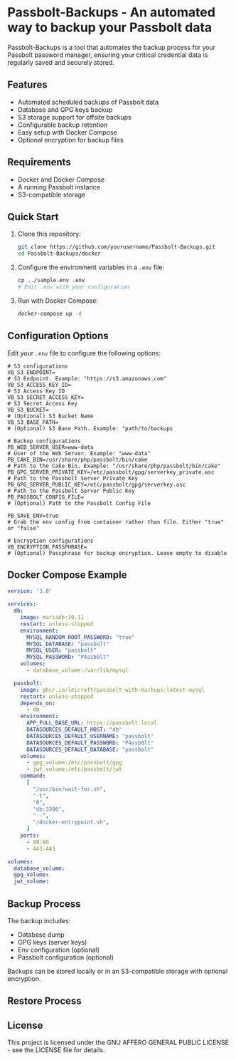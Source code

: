 # Passbolt-Backups - An automated way to backup your Passbolt data

Passbolt-Backups is a tool that automates the backup process for your Passbolt password manager, ensuring your critical credential data is regularly saved and securely stored.

## Features

- Automated scheduled backups of Passbolt data
- Database and GPG keys backup
- S3 storage support for offsite backups
- Configurable backup retention
- Easy setup with Docker Compose
- Optional encryption for backup files

## Requirements

- Docker and Docker Compose
- A running Passbolt instance
- S3-compatible storage

## Quick Start

1. Clone this repository:
    ```bash
    git clone https://github.com/yourusername/Passbolt-Backups.git
    cd Passbolt-Backups/docker
    ```

2. Configure the environment variables in a `.env` file:
    ```bash
    cp ../sample.env .env
    # Edit .env with your configuration
    ```

3. Run with Docker Compose:
    ```bash
    docker-compose up -d
    ```

## Configuration Options

Edit your `.env` file to configure the following options:

```
# S3 configurations
VB_S3_ENDPOINT=                                                        # S3 Endpoint. Example: "https://s3.amazonaws.com"
VB_S3_ACCESS_KEY_ID=                                                   # S3 Access Key ID
VB_S3_SECRET_ACCESS_KEY=                                               # S3 Secret Access Key
VB_S3_BUCKET=                                                          # (Optional) S3 Bucket Name
VB_S3_BASE_PATH=                                                       # (Optional) S3 Base Path. Example: "path/to/backups

# Backup configurations
PB_WEB_SERVER_USER=www-data                                            # User of the Web Server. Example: "www-data"
PB_CAKE_BIN=/usr/share/php/passbolt/bin/cake                           # Path to the Cake Bin. Example: "/usr/share/php/passbolt/bin/cake"
PB_GPG_SERVER_PRIVATE_KEY=/etc/passbolt/gpg/serverkey_private.asc      # Path to the Passbolt Server Private Key
PB_GPG_SERVER_PUBLIC_KEY=/etc/passbolt/gpg/serverkey.asc               # Path to the Passbolt Server Public Key
PB_PASSBOLT_CONFIG_FILE=                                               # (Optional) Path to the Passbolt Config File

PB_SAVE_ENV=true                                                      # Grab the env config from container rather than file. Either "true" or "false"

# Encryption configurations
VB_ENCRYPTION_PASSPHRASE=                                              # (Optional) Passphrase for backup encryption. Leave empty to disable
```

## Docker Compose Example

```yaml
version: '3.8'

services:
  db:
    image: mariadb:10.11
    restart: unless-stopped
    environment:
      MYSQL_RANDOM_ROOT_PASSWORD: "true"
      MYSQL_DATABASE: "passbolt"
      MYSQL_USER: "passbolt"
      MYSQL_PASSWORD: "P4ssb0lt"
    volumes:
      - database_volume:/var/lib/mysql

  passbolt:
    image: ghcr.io/leicraft/passbolt-with-backups:latest-mysql
    restart: unless-stopped
    depends_on:
      - db
    environment:
      APP_FULL_BASE_URL: https://passbolt.local
      DATASOURCES_DEFAULT_HOST: "db"
      DATASOURCES_DEFAULT_USERNAME: "passbolt"
      DATASOURCES_DEFAULT_PASSWORD: "P4ssb0lt"
      DATASOURCES_DEFAULT_DATABASE: "passbolt"
    volumes:
      - gpg_volume:/etc/passbolt/gpg
      - jwt_volume:/etc/passbolt/jwt
    command:
      [
        "/usr/bin/wait-for.sh",
        "-t",
        "0",
        "db:3306",
        "--",
        "/docker-entrypoint.sh",
      ]
    ports:
      - 80:80
      - 443:443

volumes:
  database_volume:
  gpg_volume:
  jwt_volume:
```

## Backup Process

The backup includes:
- Database dump
- GPG keys (server keys)
- Env configuration (optional)
- Passbolt configuration (optional)

Backups can be stored locally or in an S3-compatible storage with optional encryption.

## Restore Process



## License

This project is licensed under the GNU AFFERO GENERAL PUBLIC LICENSE - see the LICENSE file for details.
